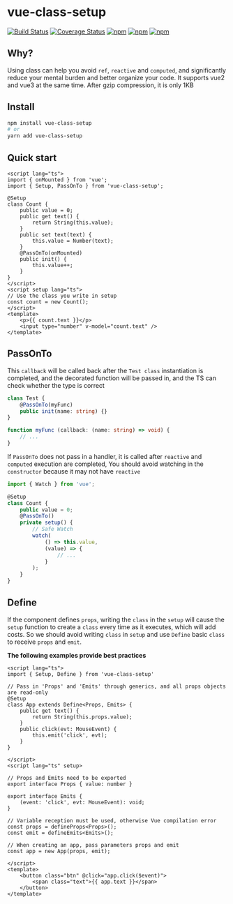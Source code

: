 # vue-class-setup

[![Build Status](https://github.com/fmfe/vue-class-setup/workflows/CI/badge.svg)](https://github.com/fmfe/vue-class-setup/actions)
<a href='https://coveralls.io/github/fmfe/vue-class-setup?branch=main'><img src='https://coveralls.io/repos/github/fmfe/vue-class-setup/badge.svg?branch=main' alt='Coverage Status' /></a>
[![npm](https://img.shields.io/npm/v/vue-class-setup.svg)](https://www.npmjs.com/package/vue-class-setup)
[![npm](https://img.shields.io/npm/dm/vue-class-setup.svg)](https://www.npmjs.com/package/vue-class-setup)
[![npm](https://img.shields.io/npm/dt/vue-class-setup.svg)](https://www.npmjs.com/package/vue-class-setup)

## Why?

Using class can help you avoid `ref`, `reactive` and `computed`, and significantly reduce your mental burden and better organize your code. It supports vue2 and vue3 at the same time. After gzip compression, it is only 1KB

## Install

```bash
npm install vue-class-setup
# or
yarn add vue-class-setup
```

## Quick start

```vue
<script lang="ts">
import { onMounted } from 'vue';
import { Setup, PassOnTo } from 'vue-class-setup';

@Setup
class Count {
    public value = 0;
    public get text() {
        return String(this.value);
    }
    public set text(text) {
        this.value = Number(text);
    }
    @PassOnTo(onMounted)
    public init() {
        this.value++;
    }
}
</script>
<script setup lang="ts">
// Use the class you write in setup
const count = new Count();
</script>
<template>
    <p>{{ count.text }}</p>
    <input type="number" v-model="count.text" />
</template>
```

## PassOnTo
This `callback` will be called back after the `Test class` instantiation is completed, and the decorated function will be passed in, and the TS can check whether the type is correct
```ts
class Test {
    @PassOnTo(myFunc)
    public init(name: string) {}
}

function myFunc (callback: (name: string) => void) {
    // ...
}
```

If `PassOnTo` does not pass in a handler, it is called after `reactive` and `computed` execution are completed, You should avoid watching in the `constructor` because it may not have `reactive`

```ts
import { Watch } from 'vue';

@Setup
class Count {
    public value = 0;
    @PassOnTo()
    private setup() {
        // Safe Watch
        watch(
            () => this.value,
            (value) => {
                // ...
            }
        );
    }
}
```

## Define
If the component defines `props`, writing the `class` in the `setup` will cause the `setup` function to create a `class` every time as it executes, which will add costs. So we should avoid writing `class` in `setup` and use `Define` basic `class` to receive `props` and `emit`. 

**The following examples provide best practices**

```vue
<script lang="ts">
import { Setup, Define } from 'vue-class-setup'

// Pass in 'Props' and 'Emits' through generics, and all props objects are read-only
@Setup
class App extends Define<Props, Emits> {
    public get text() {
        return String(this.props.value);
    }
    public click(evt: MouseEvent) {
        this.emit('click', evt);
    }
}

</script>
<script lang="ts" setup>

// Props and Emits need to be exported
export interface Props { value: number }

export interface Emits {
    (event: 'click', evt: MouseEvent): void;
}

// Variable reception must be used, otherwise Vue compilation error
const props = defineProps<Props>();
const emit = defineEmits<Emits>();

// When creating an app, pass parameters props and emit
const app = new App(props, emit);

</script>
<template>
    <button class="btn" @click="app.click($event)">
        <span class="text">{{ app.text }}</span>
    </button>
</template>

```
